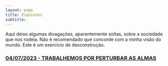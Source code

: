 ```yaml
---
layout: page
title: Esquissos
subtitle:
---
```


Aqui deixo algumas divagações, aparentemente soltas, sobre a sociedade que nos rodeia.
Não é recomendado que concorde com a minha visão do mundo. Este é um exercício de desconstrução.


### [04/07/2023 - TRABALHEMOS POR PERTURBAR AS ALMAS](https://rzferreira.github.io/utopolis/2023-07-04-PerturbarAsAlmas/)


